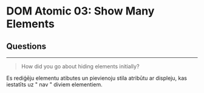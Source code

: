 # DOM Atomic 03: Show Many Elements

## Questions

---

> How did you go about hiding elements initially?

Es rediģēju elementu atibutes un pievienoju stila atribūtu ar displeju, kas iestatīts uz " nav " diviem elementiem.